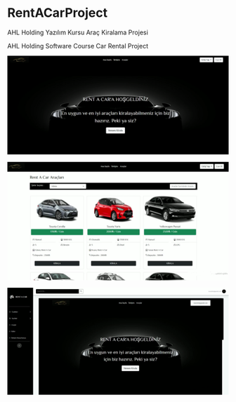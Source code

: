 # RentACarProject
AHL Holding Yazılım Kursu Araç Kiralama Projesi

AHL Holding Software Course Car Rental Project

![Website Index Page](https://github.com/WuSeLeWu/RentACarProject/blob/main/RentACarProject/RentACar/RentACar.Web/wwwroot/img/rentacarkr.png)

![Website Car Page](https://github.com/WuSeLeWu/RentACarProject/blob/main/RentACarProject/RentACar/RentACar.Web/wwwroot/img/carpage.png)

![Website Admin Page](https://github.com/WuSeLeWu/RentACarProject/blob/main/RentACarProject/RentACar/RentACar.Web/wwwroot/img/adminpage.png)




